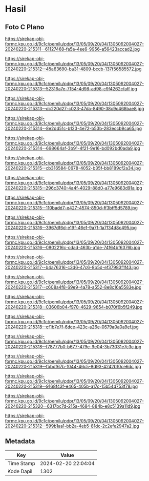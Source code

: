# Hasil

## Foto C Plano

https://sirekap-obj-formc.kpu.go.id/9c1c/pemilu/pdpr/13/05/09/20/04/1305092004027-20240220-215311--61127468-fa5a-4ee6-9956-a56423accad2.jpg

https://sirekap-obj-formc.kpu.go.id/9c1c/pemilu/pdpr/13/05/09/20/04/1305092004027-20240220-215312--45a63690-ba31-4809-bccb-137f56585572.jpg

https://sirekap-obj-formc.kpu.go.id/9c1c/pemilu/pdpr/13/05/09/20/04/1305092004027-20240220-215313--52316a7e-7154-4d98-ad98-c9f4262cfaff.jpg

https://sirekap-obj-formc.kpu.go.id/9c1c/pemilu/pdpr/13/05/09/20/04/1305092004027-20240220-215313--dc220d27-c023-47da-8490-38c9c468bae8.jpg

https://sirekap-obj-formc.kpu.go.id/9c1c/pemilu/pdpr/13/05/09/20/04/1305092004027-20240220-215314--8e2dd51c-b123-4e72-b53b-283eccb9ca65.jpg

https://sirekap-obj-formc.kpu.go.id/9c1c/pemilu/pdpr/13/05/09/20/04/1305092004027-20240220-215314--698664af-3b91-4f21-9e16-bd092bd0ada9.jpg

https://sirekap-obj-formc.kpu.go.id/9c1c/pemilu/pdpr/13/05/09/20/04/1305092004027-20240220-215315--cb316584-0678-4052-b35f-bb8189cf2a34.jpg

https://sirekap-obj-formc.kpu.go.id/9c1c/pemilu/pdpr/13/05/09/20/04/1305092004027-20240220-215315--296c3740-4a4f-4029-88d0-a77e9683d91a.jpg

https://sirekap-obj-formc.kpu.go.id/9c1c/pemilu/pdpr/13/05/09/20/04/1305092004027-20240220-215315--110badd7-e427-4574-850d-ff3bff5d5789.jpg

https://sirekap-obj-formc.kpu.go.id/9c1c/pemilu/pdpr/13/05/09/20/04/1305092004027-20240220-215316--3967df6d-e19f-46e1-9a7f-1a7f34d8c495.jpg

https://sirekap-obj-formc.kpu.go.id/9c1c/pemilu/pdpr/13/05/09/20/04/1305092004027-20240220-215316--0802216c-cdad-463b-a1de-74164bf6376b.jpg

https://sirekap-obj-formc.kpu.go.id/9c1c/pemilu/pdpr/13/05/09/20/04/1305092004027-20240220-215317--b4a76316-c3d6-47c6-8b5d-ef37983f1f43.jpg

https://sirekap-obj-formc.kpu.go.id/9c1c/pemilu/pdpr/13/05/09/20/04/1305092004027-20240220-215317--c608a4f8-69e9-4a78-a552-8e8c16a5583e.jpg

https://sirekap-obj-formc.kpu.go.id/9c1c/pemilu/pdpr/13/05/09/20/04/1305092004027-20240220-215318--03606b04-f970-4629-9654-b070f6b5f249.jpg

https://sirekap-obj-formc.kpu.go.id/9c1c/pemilu/pdpr/13/05/09/20/04/1305092004027-20240220-215318--cf1b7e7f-6dce-423c-a26e-0679a0a0a9ef.jpg

https://sirekap-obj-formc.kpu.go.id/9c1c/pemilu/pdpr/13/05/09/20/04/1305092004027-20240220-215318--f78777b0-b677-479e-9e04-3b73031e7c3c.jpg

https://sirekap-obj-formc.kpu.go.id/9c1c/pemilu/pdpr/13/05/09/20/04/1305092004027-20240220-215319--fbbdf67b-f044-46c5-8d93-4242b10ce6dc.jpg

https://sirekap-obj-formc.kpu.go.id/9c1c/pemilu/pdpr/13/05/09/20/04/1305092004027-20240220-215319--9168f43f-e465-405b-a17c-15b54d753f78.jpg

https://sirekap-obj-formc.kpu.go.id/9c1c/pemilu/pdpr/13/05/09/20/04/1305092004027-20240220-215320--6317bc7d-215a-4684-884b-e8c5139a11d9.jpg

https://sirekap-obj-formc.kpu.go.id/9c1c/pemilu/pdpr/13/05/09/20/04/1305092004027-20240220-215312--599b1aa1-bb2a-4eb5-81dc-2c2efe2947a2.jpg


## Metadata

| Key        | Value               |
| ---------- | ------------------- |
| Time Stamp | 2024-02-20 22:04:04 |
| Kode Dapil | 1302                |



